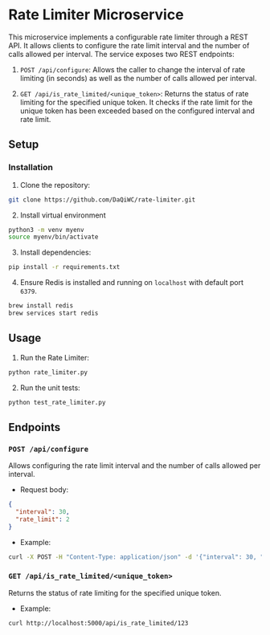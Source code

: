 # Rate Limiter Microservice

This microservice implements a configurable rate limiter through a REST API. It allows clients to configure the rate limit interval and the number of calls allowed per interval. The service exposes two REST endpoints:

1. `POST /api/configure`: Allows the caller to change the interval of rate limiting (in seconds) as well as the number of calls allowed per interval. 
   
2. `GET /api/is_rate_limited/<unique_token>`: Returns the status of rate limiting for the specified unique token. It checks if the rate limit for the unique token has been exceeded based on the configured interval and rate limit.

## Setup

### Installation

1. Clone the repository:

```bash
git clone https://github.com/DaQiWC/rate-limiter.git
```

2. Install virtual environment

```bash
python3 -m venv myenv
source myenv/bin/activate
```

3. Install dependencies:

```bash
pip install -r requirements.txt
```

4. Ensure Redis is installed and running on `localhost` with default port `6379`.

```bash
brew install redis
brew services start redis
```


## Usage

1. Run the Rate Limiter:

```bash
python rate_limiter.py
```

2. Run the unit tests:
```bash
python test_rate_limiter.py
```

## Endpoints

### `POST /api/configure`

Allows configuring the rate limit interval and the number of calls allowed per interval.

- Request body:

```json
{
  "interval": 30,
  "rate_limit": 2
}
```

- Example:

```bash
curl -X POST -H "Content-Type: application/json" -d '{"interval": 30, "rate_limit": 2}' http://localhost:5000/api/configure
```

### `GET /api/is_rate_limited/<unique_token>`

Returns the status of rate limiting for the specified unique token.

- Example:

```bash
curl http://localhost:5000/api/is_rate_limited/123
```
